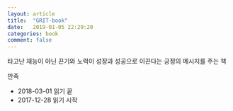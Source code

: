 ```yaml
---
layout: article
title:  "GRIT-book"
date:   2019-01-05 22:29:20
categories: book
comment: false
---
```


타고난 재능이 아닌 끈기와 노력이 성장과 성공으로 이끈다는 긍정의 메시지를 주는 책

만족

- 2018-03-01 읽기 끝
- 2017-12-28 읽기 시작

